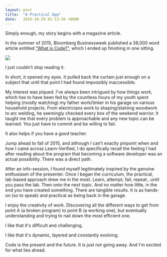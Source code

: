 ```yaml
---
layout: post
title:  "A Practical App"
date:   2016-10-29 01:13:38 +0000
---
```



Simply enough, my story begins with a magazine article.  

In the summer of 2015, Bloomberg Businessweek published a 38,000 word article entitled [“What is Code?”](https://www.bloomberg.com/graphics/2015-paul-ford-what-is-code/), which I ended up finishing in one sitting.

![](http://i.imgur.com/3zB6HWh.png)

I just couldn’t stop reading it.  

In short, it opened my eyes.  It pulled back the curtain just enough on a subject that until that point I had found impossibly inaccessible.

My interest was piqued.  I've always been intrigued by how things work, which has to have been fed by the countless hours of my youth spent helping (mostly watching) my father work/tinker in his garage on various household projects.  From electricians work to shaping/staining woodwork to arc welding, he seemingly checked every box of the weekend warrior.  It taught me that every problem is approachable and any new topic can be learned.  You just have to commit and be willing to fail.

It also helps if you have a good teacher.

Jump ahead to fall of 2015, and although I can’t exactly pinpoint when and how I came across Learn-Verified, I do specifically recall the feeling I had after reading about the program that becoming a software developer was an actual possibility.  There was a direct path.  

After an info-session, I found myself legitimately inspired by the genuine enthusiasm of the presenter.  Once I began the curriculum, the practical, lab-based approach drew me in the most.  Learn, attempt, fail, repeat...until you pass the lab.  Then onto the next topic.  And no matter how little, in the end you have created something.  There are tangible results.  It is as hands-on (so to speak) and practical as being back in the garage.

I enjoy the creativity of work.  DIscovering all the different ways to get from point A (a broken program) to point B (a working one), but eventually understanding and trying to nail down the most efficient one.

I like that it's difficult and challenging.  

I like that it's dynamic, layered and constantly evolving.  

Code is the present and the future.  It is just not going away.  And I'm excited for what lies ahead.



 
